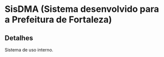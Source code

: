 SisDMA (Sistema desenvolvido para a Prefeitura de Fortaleza)
=======================

Detalhes
------------
Sistema de uso interno.
